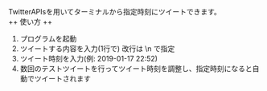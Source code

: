 TwitterAPIsを用いてターミナルから指定時刻にツイートできます。  
++ 使い方 ++  
1. プログラムを起動  
2. ツイートする内容を入力(1行で)
   改行は \n で指定
3. ツイート時刻を入力(例: 2019-01-17 22:52)
4. 数回のテストツイートを行ってツイート時刻を調整し、指定時刻になると自動でツイートされます
